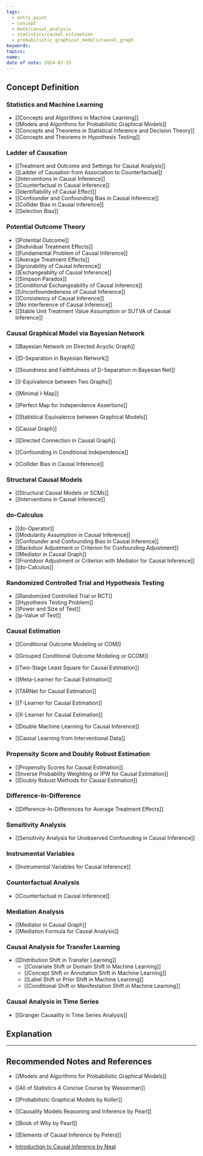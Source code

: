 ```yaml
---
tags:
  - entry_point
  - concept
  - math/causal_analysis
  - statistics/causal_estimation
  - probabilistic_graphical_models/causal_graph
keywords: 
topics: 
name: 
date of note: 2024-07-25
---
```


## Concept Definition

### Statistics and Machine Learning

- [[Concepts and Algorithms in Machine Learning]]
- [[Models and Algorithms for Probabilistic Graphical Models]]
- [[Concepts and Theorems in Statistical Inference and Decision Theory]]
- [[Concepts and Theorems in Hypothesis Testing]]

### Ladder of Causation

- [[Treatment and Outcome and Settings for Causal Analysis]]
- [[Ladder of Causation from Association to Counterfactual]]
- [[Interventions in Causal Inference]]
- [[Counterfactual in Causal Inference]]
- [[Identifiability of Causal Effect]]
- [[Confounder and Confounding Bias in Causal Inference]]
- [[Collider Bias in Causal Inference]]
- [[Selection Bias]]


### Potential Outcome Theory

- [[Potential Outcome]]
- [[Individual Treatment Effects]]
- [[Fundamental Problem of Causal Inference]]
- [[Average Treatment Effects]]
- [[Ignorability of Causal Inference]]
- [[Exchangeablity of Causal Inference]]
- [[Simpson Paradox]]
- [[Conditional Exchangeability of Causal Inference]]
- [[Unconfoundedeness of Causal Inference]]
- [[Consistency of Causal Inference]]
- [[No interference of Causal Inference]]
- [[Stable Unit Treatment Value Assumption or SUTVA of Causal Inference]]


### Causal Graphical Model via Bayesian Network

- [[Bayesian Network on Directed Acyclic Graph]]
- [[D-Separation in Bayesian Network]]
- [[Soundness and Faithfulness of D-Separation in Bayesian Net]]
- [[I-Equivalence between Two Graphs]]
- [[Minimal I-Map]]
- [[Perfect Map for Independence Assertions]]
- [[Statistical Equivalence between Graphical Models]]

- [[Causal Graph]]
- [[Directed Connection in Causal Graph]]
- [[Confounding in Conditional Independence]]
- [[Collider Bias in Causal Inference]]

### Structural Causal Models

- [[Structural Causal Models or SCMs]]
- [[Interventions in Causal Inference]]


### do-Calculus

- [[do-Operator]]
- [[Modularity Assumption in Causal Inference]]
- [[Confounder and Confounding Bias in Causal Inference]]
- [[Backdoor Adjustment or Criterion for Confounding Adjustment]]
- [[Mediator in Causal Graph]]
- [[Frontdoor Adjustment or Criterion with Mediator for Causal Inference]]
- [[do-Calculus]]

### Randomized Controlled Trial and Hypothesis Testing

- [[Randomized Controlled Trial or RCT]]
- [[Hypothesis Testing Problem]]
- [[Power and Size of Test]]
- [[p-Value of Test]]


### Causal Estimation

- [[Conditional Outcome Modeling or COM]]
- [[Grouped Conditional Outcome Modeling or GCOM]]
- [[Two-Stage Least Square for Causal Estimation]]

- [[Meta-Learner for Causal Estimation]]
- [[TARNet for Causal Estimation]]
- [[T-Learner for Causal Estimation]]
- [[X-Learner for Causal Estimation]]
- [[Double Machine Learning for Causal Inference]]
- [[Causal Learning from Interventional Data]]


### Propensity Score and Doubly Robust Estimation

- [[Propensity Scores for Causal Estimation]]
- [[Inverse Probability Weighting or IPW for Causal Estimation]]
- [[Doubly Robust Methods for Causal Estimation]]


### Difference-In-Difference

- [[Difference-In-Differences for Average Treatment Effects]]


### Sensitivity Analysis

- [[Sensitivity Analysis for Unobserved Confounding in Causal Inference]]

### Instrumental Variables

- [[Instrumental Variables for Causal Inference]]

### Counterfactual Analysis

- [[Counterfactual in Causal Inference]]

### Mediation Analysis

- [[Mediator in Causal Graph]]
- [[Mediation Formula for Causal Analysis]]

### Causal Analysis for Transfer Learning

- [[Distribution Shift in Transfer Learning]]
	- [[Covariate Shift or Domain Shift in Machine Learning]]
	- [[Concept Shift or Annotation Shift in Machine Learning]]
	- [[Label Shift or Prior Shift in Machine Learning]]
	- [[Conditional Shift or Manifestation Shift in Machine Learning]]

### Causal Analysis in Time Series

- [[Granger Causality in Time Series Analysis]]



## Explanation





-----------
##  Recommended Notes and References

- [[Models and Algorithms for Probabilistic Graphical Models]]


- [[All of Statistics A Concise Course by Wasserman]]
- [[Probabilistic Graphical Models by Koller]]
- [[Causality Models Reasoning and Inference by Pearl]]
- [[Book of Why by Pearl]]
- [[Elements of Causal Inference by Peters]]
- [Introduction to Causal Inference by Neal](https://www.bradyneal.com/causal-inference-course)